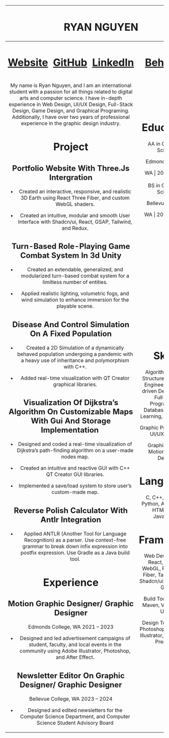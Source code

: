 <table>
<colgroup>
<col style="width: 25%" />
<col style="width: 25%" />
<col style="width: 25%" />
<col style="width: 25%" />
</colgroup>
<thead>
<tr>
<th colspan="4" style="text-align: center;"><h1 id="ryan-nguyen">RYAN
NGUYEN</h1></th>
</tr>
</thead>
<tbody>
<tr>
<td style="text-align: center;"><h1 id="website"><a
href="https://ryannguyen.dev/">Website</a></h1></td>
<td style="text-align: center;"><h1 id="github"><a
href="https://github.com/Th-nguyen-Dev">GitHub</a></h1></td>
<td style="text-align: center;"><h1 id="linkedin"><a
href="https://www.linkedin.com/in/hung-nguyen-dev/">LinkedIn</a></h1></td>
<td style="text-align: center;"><h1 id="behance"><a
href="https://www.behance.net/ryannguyen35">Behance</a></h1></td>
</tr>
<tr>
<td colspan="3" rowspan="2" style="text-align: center;"><p>My name is
Ryan Nguyen, and I am an international student with a passion for all
things related to digital arts and computer science. I have in-depth
experience in Web Design, UI/UX Design, Full-Stack Design, Game Design,
and Graphical Programing. Additionally, I have over two years of
professional experience in the graphic design industry.</p>
<h1 id="project">Project</h1>
<h2 id="portfolio-website-with-three.js-intergration">Portfolio Website
With Three.Js Intergration</h2>
<ul>
<li><p>Created an interactive, responsive, and realistic 3D Earth using
React Three Fiber, and custom WebGL shaders.</p></li>
<li><p>Created an intuitive, modular and smooth User Interface with
Shadcn/ui, React, GSAP, Tailwind, and Redux.</p></li>
</ul>
<h2
id="turn-based-role-playing-game-combat-system-in-3d-unity">Turn-Based
Role-Playing Game Combat System In 3d Unity</h2>
<ul>
<li><p>Created an extendable, generalized, and modularized turn-based
combat system for a limitless number of entities.</p></li>
<li><p>Applied realistic lighting, volumetric fogs, and wind simulation
to enhance immersion for the playable scene.</p></li>
</ul>
<h2 id="disease-and-control-simulation-on-a-fixed-population">Disease
And Control Simulation On A Fixed Population</h2>
<ul>
<li><p>Created a 2D Simulation of a dynamically behaved population
undergoing a pandemic with a heavy use of inheritance and polymorphism
with C++.</p></li>
<li><p>Added real-time visualization with QT Creator graphical
libraries.</p></li>
</ul>
<h2
id="visualization-of-dijkstras-algorithm-on-customizable-maps-with-gui-and-storage-implementation">Visualization
Of Dijkstra’s Algorithm On Customizable Maps With Gui And Storage
Implementation </h2>
<ul>
<li><p>Designed and coded a real-time visualization of Dijkstra’s
path-finding algorithm on a user-made nodes map.</p></li>
<li><p>Created an intuitive and reactive GUI with C++ QT Creator GUI
libraries.</p></li>
<li><p>Implemented a save/load system to store user’s custom-made
map.</p></li>
</ul>
<h2 id="reverse-polish-calculator-with-antlr-integration">Reverse Polish
Calculator With Antlr Integration</h2>
<ul>
<li><p>Applied ANTLR (Another Tool for Language Recognition) as a
parser. Use context-free grammar to break down infix expression into
postfix expression. Use Gradle as a Java build tool.</p></li>
</ul>
<h1 id="experience">Experience</h1>
<h2 id="motion-graphic-designer-graphic-designer">Motion Graphic
Designer/ Graphic Designer</h2>
<p>Edmonds College, WA 2021 – 2023</p>
<ul>
<li><p>Designed and led advertisement campaigns of student, faculty, and
local events in the community using Adobe Illustrator, Photoshop, and
After Effect.</p></li>
</ul>
<h2
id="newsletter-editor-on-graphic-designer-graphic-designer">Newsletter
Editor On Graphic Designer/ Graphic Designer</h2>
<p>Bellevue College, WA 2023 – 2024</p>
<ul>
<li><p>Designed and edited newsletters for the Computer Science
Department, and Computer Science Student Advisory Board</p></li>
</ul></td>
<td style="text-align: center;"><h1 id="education">Education</h1>
<p>AA in Computer Science</p>
<p>Edmonds College</p>
<p>WA | 2020 – 2023<br />
<br />
BS in Computer Science</p>
<p>Bellevue College</p>
<p>WA | 2023 - 2025</p></td>
</tr>
<tr>
<td style="text-align: center;"><h1 id="skills">Skills</h1>
<p>Algorithms &amp; Data Structures, Software Engineering, Test-driven
Development, Full-stack Programming, Database, Machine Learning,
Networking.</p>
<p>Graphic Programming, UI/UX Design.</p>
<p>Graphic Design, Motion Graphic Design.</p>
<h1 id="languages">Languages</h1>
<p>C, C++, C#, Java, Python, ANTLR, SQL, HTML, CSS, JavaScript.</p>
<h1 id="framework">Framework</h1>
<p>Web Development: React, Three.js, WebGL, React Three Fiber, Tailwind
CSS, Shadcn/ui, Redux, Qt6, GSA.</p>
<p>Build Tools: Gradle, Maven, Vite, Cmake, Unity</p>
<p>Design Tools: Adobe Photoshop, Lightroom, Illustrator, After Effect,
Premiere.</p></td>
</tr>
</tbody>
</table>
